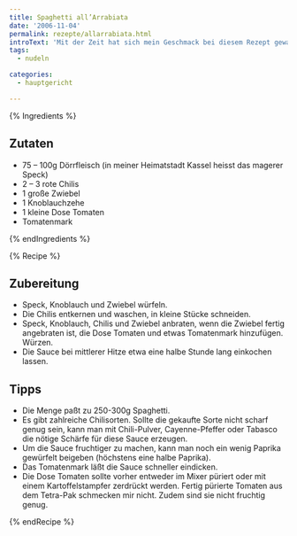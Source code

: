 ```yaml
---
title: Spaghetti all’Arrabiata
date: '2006-11-04'
permalink: rezepte/allarrabiata.html
introText: 'Mit der Zeit hat sich mein Geschmack bei diesem Rezept gewandelt: Ich nehme keinen Speck mehr und verwende hauptsächlich getrocknete scharfe Chilischoten, die ich dann mit der Schere direkt in den Topf schneide. Wichtig ist m.E. bei diesem Rezept aber vor allem die Kombination aus Schärfe und fruchtigen Paprika.'
tags:
  - nudeln

categories:
  - hauptgericht

---
```


{% Ingredients %}

## Zutaten

- 75 – 100g Dörrfleisch (in meiner Heimatstadt Kassel heisst das magerer Speck)
- 2 – 3 rote Chilis
- 1 große Zwiebel
- 1 Knoblauchzehe
- 1 kleine Dose Tomaten
- Tomatenmark

{% endIngredients %}

{% Recipe %}

## Zubereitung

- Speck, Knoblauch und Zwiebel würfeln.
- Die Chilis entkernen und waschen, in kleine Stücke schneiden.
- Speck, Knoblauch, Chilis und Zwiebel anbraten, wenn die Zwiebel fertig angebraten ist, die Dose Tomaten und etwas Tomatenmark hinzufügen. Würzen.
- Die Sauce bei mittlerer Hitze etwa eine halbe Stunde lang einkochen lassen.

## Tipps

- Die Menge paßt zu 250-300g Spaghetti.
- Es gibt zahlreiche Chilisorten. Sollte die gekaufte Sorte nicht scharf genug sein, kann man mit Chili-Pulver, Cayenne-Pfeffer oder Tabasco die nötige Schärfe für diese Sauce erzeugen.
- Um die Sauce fruchtiger zu machen, kann man noch ein wenig Paprika gewürfelt beigeben (höchstens eine halbe Paprika).
- Das Tomatenmark läßt die Sauce schneller eindicken.
- Die Dose Tomaten sollte vorher entweder im Mixer püriert oder mit einem Kartoffelstampfer zerdrückt werden. Fertig pürierte Tomaten aus dem Tetra-Pak schmecken mir nicht. Zudem sind sie nicht fruchtig genug.

{% endRecipe %}
